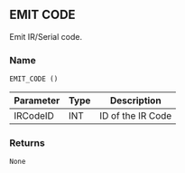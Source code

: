 ## EMIT CODE

Emit IR/Serial code.


### Name

`EMIT_CODE ()`


| Parameter | Type | Description       |
| --------- | ---- | ----------------- |
| IRCodeID  | INT  | ID of the IR Code |


### Returns

`None`